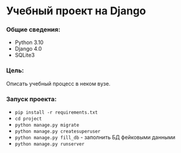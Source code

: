# Учебный проект на Django

### **Общие сведения:**
- Python 3.10
- Django 4.0
- SQLite3

### **Цель:** 
Описать учебный процесс в неком вузе.

### **Запуск проекта:**
- `pip install -r requirements.txt`
- `cd project`
- `python manage.py migrate`
- `python manage.py createsuperuser`
- `python manage.py fill_db` - заполнить БД фейковыми данными
- `python manage.py runserver`